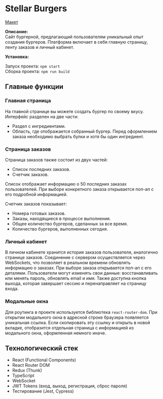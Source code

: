 # Stellar Burgers

[Макет](<https://www.figma.com/file/vIywAvqfkOIRWGOkfOnReY/React-Fullstack_-Проектные-задачи-(3-месяца)_external_link?type=design&node-id=0-1&mode=design>)

**Описание:**  
Сайт бургерной, предлагающий пользователям уникальный опыт создания бургеров. Платформа включает в себя главную страницу, ленту заказов и личный кабинет.

**Установка:**  

Запуск проекта: `npm start`\
Сборка проекта: `npm run build`

## Главные функции

### Главная страница
На главной странице вы можете создать бургер по своему вкусу. Интерфейс разделен на две части:
- Раздел с ингредиентами.
- Область, где отображается собранный бургер.
Перед оформлением заказа необходимо выбрать булки и хотя бы один ингредиент.

### Страница заказов
Страница заказов также состоит из двух частей:
- Список последних заказов.
- Счетчик заказов.

Список отображает информацию о 50 последних заказах пользователей. При выборе конкретного заказа открывается поп-ап с его подробной информацией.

Счетчик заказов показывает:
- Номера готовых заказов.
- Заказы, находящиеся в процессе выполнения.
- Общее количество бургеров, сделанных за все время.
- Количество бургеров, выполненных сегодня.

### Личный кабинет
В личном кабинете хранится история заказов пользователя, аналогично странице заказов. Соединение с сервером осуществляется через WebSockets, что позволяет в реальном времени обновлять информацию о заказах.
При выборе заказа открывается поп-ап с его деталями.
Пользователи могут изменять свои данные: восстанавливать или менять пароль, обновлять email и имя.
Также доступна кнопка выхода, которая завершает сессию и перенаправляет на страницу входа.

### Модальные окна
Для роутинга в проекте используется библиотека `react-router-dom`.
При открытии модального окна в адресной строке браузера появляется уникальная ссылка.
Если скопировать эту ссылку и открыть в новой вкладке, отобразится отдельная страница с информацией из модального окна, оформленная немного иначе.

## Технологический стек
- React (Functional Components)
- React Router DOM
- Redux (Thunk)
- TypeScript
- WebSocket
- JWT Tokens (вход, выход, регистрация, сброс пароля)
- Тестирование (Jest, Cypress)
